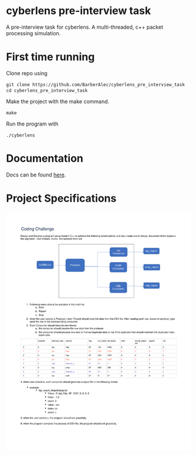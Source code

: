 # cyberlens pre-interview task
A pre-interview task for cyberlens. A multi-threaded, c++ packet processing simulation.

# First time running

Clone repo using 
```shell
git clone https://github.com/BarberAlec/cyberlens_pre_interview_task
cd cyberlens_pre_interview_task
```

Make the project with the make command.
```shell
make
```

Run the program with 
```shell
./cyberlens
```

# Documentation
Docs can be found [here](https://barberalec.github.io/cyberlens_pre_interview_task/).

# Project Specifications
![](dataset/CodingChallenge-1.png)
